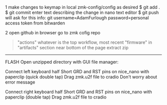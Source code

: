 1
make changes to keymap in local zmk-config/config as desired
$ git add .
$ git commit
enter text describing the change in nano text editor
$ git push
will ask for this info:
    git username=AdamFurlough
    password=personal access token from bitwarden

2
open github in browser
go to zmk cofig repo
>"actions"
>whatever is the top workflow, most recent
>"firmware" in "artifacts" section near bottom of the page
extract zip

_____________________________________________
FLASH
Open unzipped directory with GUI file manager:

Connect left keyboard half
Short GRD and RST pins on nice_nano with paperclip (quick double tap)
Drag zmk.u2f file to cradio
Don't worry about error message

Connect right keyboard half
Short GRD and RST pins on nice_nano with paperclip (double tap)
Drag zmk.u2f file to cradio